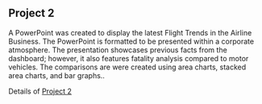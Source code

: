 ## Project 2

A PowerPoint was created to display the latest Flight Trends in the Airline Business. The PowerPoint is formatted to be presented within a corporate atmosphere. The presentation showcases previous facts from the dashboard; however, it also features fatality analysis compared to motor vehicles. The comparisons are were created using area charts, stacked area charts, and bar graphs..

Details of [Project 2](https://github.com/rohvalder/Project-Portfolio/tree/gh-pages/Project%202)
